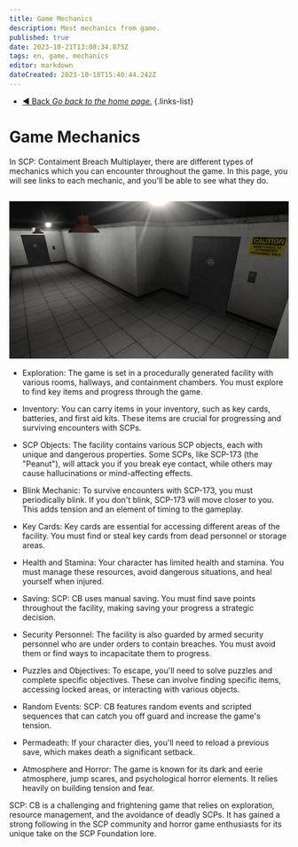 ```yaml
---
title: Game Mechanics
description: Most mechanics from game.
published: true
date: 2023-10-21T13:08:34.875Z
tags: en, game, mechanics
editor: markdown
dateCreated: 2023-10-18T15:40:44.242Z
---
```


- [:arrow_backward: Back *Go back to the home page.*](/en/home#single-playerco-op)
{.links-list}
# Game Mechanics
In SCP: Contaiment Breach Multiplayer, there are different types of mechanics which you can encounter throughout the game. In this page, you will see links to each mechanic, and you'll be able to see what they do.
## 
![cams.jpg](/images/rooms/cams.jpg)
- Exploration: The game is set in a procedurally generated facility with various rooms, hallways, and containment chambers. You must explore to find key items and progress through the game.

- Inventory: You can carry items in your inventory, such as key cards, batteries, and first aid kits. These items are crucial for progressing and surviving encounters with SCPs.

- SCP Objects: The facility contains various SCP objects, each with unique and dangerous properties. Some SCPs, like SCP-173 (the "Peanut"), will attack you if you break eye contact, while others may cause hallucinations or mind-affecting effects.

- Blink Mechanic: To survive encounters with SCP-173, you must periodically blink. If you don't blink, SCP-173 will move closer to you. This adds tension and an element of timing to the gameplay.

- Key Cards: Key cards are essential for accessing different areas of the facility. You must find or steal key cards from dead personnel or storage areas.

- Health and Stamina: Your character has limited health and stamina. You must manage these resources, avoid dangerous situations, and heal yourself when injured.

- Saving: SCP: CB uses manual saving. You must find save points throughout the facility, making saving your progress a strategic decision.

- Security Personnel: The facility is also guarded by armed security personnel who are under orders to contain breaches. You must avoid them or find ways to incapacitate them to progress.

- Puzzles and Objectives: To escape, you'll need to solve puzzles and complete specific objectives. These can involve finding specific items, accessing locked areas, or interacting with various objects.

- Random Events: SCP: CB features random events and scripted sequences that can catch you off guard and increase the game's tension.

- Permadeath: If your character dies, you'll need to reload a previous save, which makes death a significant setback.

- Atmosphere and Horror: The game is known for its dark and eerie atmosphere, jump scares, and psychological horror elements. It relies heavily on building tension and fear.

SCP: CB is a challenging and frightening game that relies on exploration, resource management, and the avoidance of deadly SCPs. It has gained a strong following in the SCP community and horror game enthusiasts for its unique take on the SCP Foundation lore.